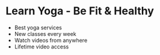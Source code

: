 # Learn Yoga - Be Fit & Healthy

- Best yoga services
- New classes every week
- Watch videos from anywhere
- Lifetime video access